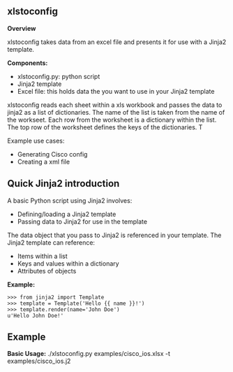 **xlstoconfig**
-----------

**Overview** 

xlstoconfig takes data from an excel file and presents it for use with a Jinja2 template. 

**Components:**

 - xlstoconfig.py: python script
 - Jinja2 template
 - Excel file: this holds data the you want to use in your Jinja2 template

xlstoconfig reads each sheet within a xls workbook and passes the data to jinja2 as a list of dictionaries. The name of the list is taken from the name of the workseet. Each row from the worksheet is a dictionary within the list. The top row of the worksheet defines the keys of the dictionaries. T

Example use cases:

 - Generating Cisco config
 - Creating a xml file 

**Quick Jinja2 introduction**
-----------------------------

A basic Python script using Jinja2 involves:
 
 - Defining/loading a Jinja2 template
 - Passing data to Jinja2 for use in the template

The data object that you pass to Jinja2 is referenced in your template. The Jinja2 template can reference:

 - Items within a list
 - Keys and values within a dictionary
 - Attributes of objects

**Example:**

    >>> from jinja2 import Template
    >>> template = Template('Hello {{ name }}!')
    >>> template.render(name='John Doe')
    u'Hello John Doe!'

**Example**
-------

**Basic Usage:**
./xlstoconfig.py examples/cisco_ios.xlsx -t examples/cisco_ios.j2






